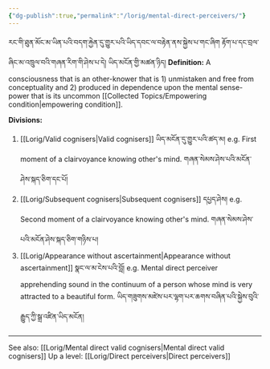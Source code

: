 ```yaml
---
{"dg-publish":true,"permalink":"/lorig/mental-direct-perceivers/"}
---
```


རང་གི་ཐུན་མོང་མ་ཡིན་པའི་བདག་རྐྱེན་དུ་གྱུར་པའི་ཡིད་དབང་ལ་བརྟེན་ནས་སྐྱེས་པ་གང་ཞིག རྟོག་པ་དང་བྲལ་ཞིང་མ་འཁྲུལ་བའི་གཞན་རིག་གི་ཤེས་པ་དེ། 
ཡིད་མངོན་གྱི་མཚན་ཉིད།
**Definition:** A consciousness that is an other-knower that is 1) unmistaken and free from conceptuality and 2) produced in dependence upon the mental sense-power that is its uncommon [[Collected Topics/Empowering condition\|empowering condition]].

**Divisions:**
1. [[Lorig/Valid cognisers\|Valid cognisers]] ཡིད་མངོན་དུ་གྱུར་པའི་ཚད་མ།
   e.g. First moment of a clairvoyance knowing other's mind. གཞན་སེམས་ཤེས་པའི་མངོན་ཤེས་སྐད་ཅིག་དང་པོ།
2. [[Lorig/Subsequent cognisers\|Subsequent cognisers]] དཔྱད་ཤེས།
   e.g. Second moment of a clairvoyance knowing other's mind. གཞན་སེམས་ཤེས་པའི་མངོན་ཤེས་སྐད་ཅིག་གཉིས་པ།
3. [[Lorig/Appearance without ascertainment\|Appearance without ascertainment]] སྣང་ལ་མ་ངེས་པའི་བློ།
   e.g. Mental direct perceiver apprehending sound in the continuum of a person whose mind is very attracted to a beautiful form. ཡིད་གཟུགས་མཛེས་པར་ལྷག་པར་ཆགས་བཞིན་པའི་སྐྱེས་བུའི་རྒྱུད་ཀྱི་སྒྲ་འཛིན་ཡིད་མངོན།

---
See also: [[Lorig/Mental direct valid cognisers\|Mental direct valid cognisers]]
Up a level: [[Lorig/Direct perceivers\|Direct perceivers]]